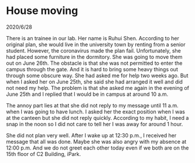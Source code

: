 # House moving
2020/6/28

There is an trainee in our lab. Her name is Ruhui Shen. According to
her original plan, she would live in the university town by renting from
a senior student. However, the coronavirus made the plan fail.
Unfortunately, she had placed some furniture in the dormitory. She was
going to move them out on June 26th. The obstacle is that she
was not permitted to enter the campus through the gate. And it is
hard to bring some heavy things out through some obscure way.
She had asked me for help two weeks ago. But when I asked her on June 25th,
she said she had arranged it well and did not need my help.
The problem is that she asked me again in the evening of June 25th and I
replied that I would be in campus at around 10 a.m.

The annoy part lies at that she did not reply to my message until 11 a.m. when
I was going to have lunch. I asked her the exact position when I was at the canteen
but she did not reply quickly. According to my habit, I need a snap in the noon so
I did not care to tell her I was away for around 1 hour.

She did not plan very well. After I wake up at 12:30 p.m., I received her message
that all was done. Maybe she was also angry with my absence at 12:00 p.m. And we do
not greet each other today even if we both are on the 15th floor of C2 Building, iPark.
